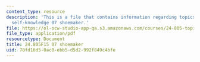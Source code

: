 ```yaml
---
content_type: resource
description: 'This is a file that contains information regarding topics in epistemology:
  self-knowledge 07 shoemaker.'
file: https://ol-ocw-studio-app-qa.s3.amazonaws.com/courses/24-805-topics-in-epistemology-self-knowledge-fall-2015/78fd16d50ac0ebb5d5d2992f849c4bfe_MIT24_805F15_07Shoe.pdf
file_type: application/pdf
resourcetype: Document
title: 24.805F15 07 shoemaker
uid: 78fd16d5-0ac0-ebb5-d5d2-992f849c4bfe
---
```

